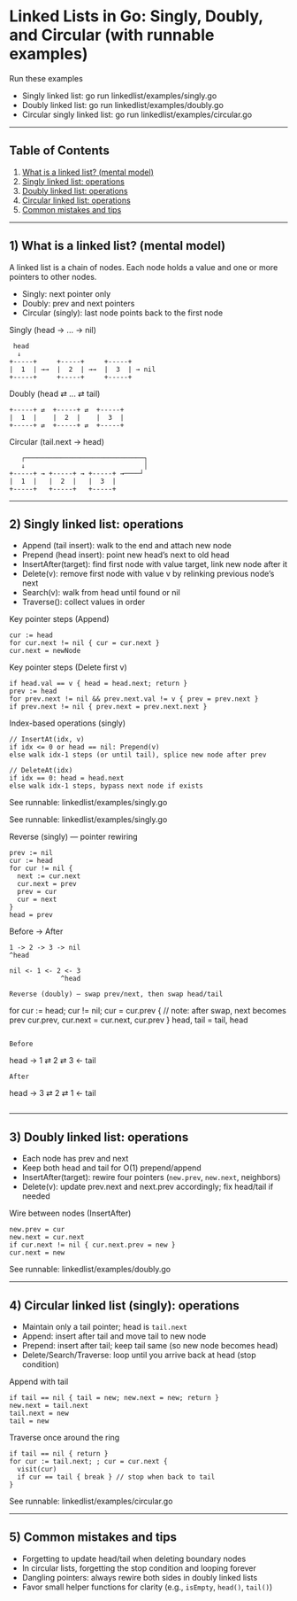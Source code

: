 # Linked Lists in Go: Singly, Doubly, and Circular (with runnable examples)

Run these examples
- Singly linked list: go run linkedlist/examples/singly.go
- Doubly linked list: go run linkedlist/examples/doubly.go
- Circular singly linked list: go run linkedlist/examples/circular.go

---

## Table of Contents
1. [What is a linked list? (mental model)](#toc-1-overview)
2. [Singly linked list: operations](#toc-2-singly)
3. [Doubly linked list: operations](#toc-3-doubly)
4. [Circular linked list: operations](#toc-4-circular)
5. [Common mistakes and tips](#toc-5-mistakes)

---

<a id="toc-1-overview"></a>

## 1) What is a linked list? (mental model)

A linked list is a chain of nodes. Each node holds a value and one or more pointers to other nodes.

- Singly: next pointer only
- Doubly: prev and next pointers
- Circular (singly): last node points back to the first node

Singly (head → ... → nil)
```
 head
  ↓
+-----+     +-----+     +-----+
|  1  | →→  |  2  | →→  |  3  | → nil
+-----+     +-----+     +-----+
```

Doubly (head ⇄ ... ⇄ tail)
```
+-----+ ⇄  +-----+ ⇄  +-----+
|  1  |    |  2  |    |  3  |
+-----+ ⇄  +-----+ ⇄  +-----+
```

Circular (tail.next → head)
```
   ┌──────────────────────────────┐
   ↓                              │
+-----+ → +-----+ → +-----+ →────┘
|  1  |   |  2  |   |  3  |
+-----+   +-----+   +-----+
```

---

<a id="toc-2-singly"></a>

## 2) Singly linked list: operations

- Append (tail insert): walk to the end and attach new node
- Prepend (head insert): point new head’s next to old head
- InsertAfter(target): find first node with value target, link new node after it
- Delete(v): remove first node with value v by relinking previous node’s next
- Search(v): walk from head until found or nil
- Traverse(): collect values in order

Key pointer steps (Append)
```
cur := head
for cur.next != nil { cur = cur.next }
cur.next = newNode
```

Key pointer steps (Delete first v)
```
if head.val == v { head = head.next; return }
prev := head
for prev.next != nil && prev.next.val != v { prev = prev.next }
if prev.next != nil { prev.next = prev.next.next }
```

Index-based operations (singly)
```
// InsertAt(idx, v)
if idx <= 0 or head == nil: Prepend(v)
else walk idx-1 steps (or until tail), splice new node after prev

// DeleteAt(idx)
if idx == 0: head = head.next
else walk idx-1 steps, bypass next node if exists
```

See runnable: linkedlist/examples/singly.go


See runnable: linkedlist/examples/singly.go

Reverse (singly) — pointer rewiring
```
prev := nil
cur := head
for cur != nil {
  next := cur.next
  cur.next = prev
  prev = cur
  cur = next
}
head = prev
```

Before → After
```
1 -> 2 -> 3 -> nil
^head

nil <- 1 <- 2 <- 3
             ^head

Reverse (doubly) — swap prev/next, then swap head/tail
```
for cur := head; cur != nil; cur = cur.prev { // note: after swap, next becomes prev
  cur.prev, cur.next = cur.next, cur.prev
}
head, tail = tail, head
```

Before
```
head → 1 ⇄ 2 ⇄ 3 ← tail
```
After
```
head → 3 ⇄ 2 ⇄ 1 ← tail
```

```


---

<a id="toc-3-doubly"></a>

## 3) Doubly linked list: operations

- Each node has prev and next
- Keep both head and tail for O(1) prepend/append
- InsertAfter(target): rewire four pointers (`new.prev`, `new.next`, neighbors)
- Delete(v): update prev.next and next.prev accordingly; fix head/tail if needed

Wire between nodes (InsertAfter)
```
new.prev = cur
new.next = cur.next
if cur.next != nil { cur.next.prev = new }
cur.next = new
```

See runnable: linkedlist/examples/doubly.go

---

<a id="toc-4-circular"></a>

## 4) Circular linked list (singly): operations

- Maintain only a tail pointer; head is `tail.next`
- Append: insert after tail and move tail to new node
- Prepend: insert after tail; keep tail same (so new node becomes head)
- Delete/Search/Traverse: loop until you arrive back at head (stop condition)

Append with tail
```
if tail == nil { tail = new; new.next = new; return }
new.next = tail.next
tail.next = new
tail = new
```

Traverse once around the ring
```
if tail == nil { return }
for cur := tail.next; ; cur = cur.next {
  visit(cur)
  if cur == tail { break } // stop when back to tail
}
```

See runnable: linkedlist/examples/circular.go

---

<a id="toc-5-mistakes"></a>

## 5) Common mistakes and tips

- Forgetting to update head/tail when deleting boundary nodes
- In circular lists, forgetting the stop condition and looping forever
- Dangling pointers: always rewire both sides in doubly linked lists
- Favor small helper functions for clarity (e.g., `isEmpty`, `head()`, `tail()`)

